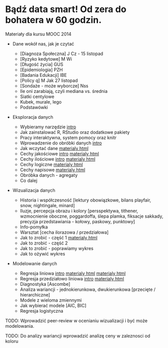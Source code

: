 ﻿Bądź data smart! Od zera do bohatera w 60 godzin.
=================================================

Materiały dla kursu MOOC 2014

+ Dane wokół nas, jak je czytać
  * [Diagnoza Społeczna] J Cz - 15 listopad
  * [Ryzyko kedytowe] M Wi
  * [Długość życia] GUS
  * [Epidemiologia] PZH
  * [Badania Edukacji] IBE
  * [Policy q] M Jak 27 listopad
  * [Sondaże - może wyborcze] Nss
  * Ile oni zarabiają, czyli mediana vs. średnia
  * Siatki centylowe
  * Kubek, murale, lego
  * Podstawówki


+ Eksploracja danych
  * Wybieramy narzędzie [intro](https://rawgit.com/pbiecek/MOOC/master/przetwarzanie/introR.md)
  * Jak zainstalować R, RStudio oraz dodatkowe pakiety  
  * Pracy interaktywna, system pomocy oraz knitr
  * Wprowadzenie do obróbki danych [intro](https://rawgit.com/pbiecek/MOOC/master/przetwarzanie/dplyrIntro.md)
  * Jak wczytać dane [materialy html](https://rawgit.com/pbiecek/MOOC/master/przetwarzanie/wczytywanieDanych.html)
  * Cechy jakościowe [intro](https://rawgit.com/pbiecek/MOOC/master/przetwarzanie/cechyJakoscioweIntro.md) [materialy html](https://rawgit.com/pbiecek/MOOC/master/przetwarzanie/cechyJakosciowe.html)
  * Cechy ilościowe [intro](https://rawgit.com/pbiecek/MOOC/master/przetwarzanie/cechyIloscioweIntro.md) [materialy html](https://rawgit.com/pbiecek/MOOC/master/przetwarzanie/cechyIlosciowe.html)
  * Cechy logiczne [materialy html](https://rawgit.com/pbiecek/MOOC/master/przetwarzanie/cechyLogiczne.html)
  * Cechy napisowe [materialy html](https://rawgit.com/pbiecek/MOOC/master/przetwarzanie/cechyNapisowe.html)
  * Obróbka danych - agregaty
  * Co dalej


+ Wizualizacja danych
  * Historia i współczesność [lektury obowiązkowe, bilans playfair, snow, nightingale, minard]
  * Iluzje, percepcja obrazu i kolory [persspektywa, tithener, wzmocnienie oboczne, poggardoffa, ślepa plamka, fiksacje sakkady, precyzja przedstawiania - kołowy, paskowy, punktowy]
  * Info-pomyłka
  * Warsztat [cecha ilorazowa / przedziałowa]
  * Jak to zrobić - część 1 [materialy html](https://rawgit.com/pbiecek/MOOC/master/wizualizacja/ggplot1.html)
  * Jak to zrobić - część 2
  * Jak to zrobić - poprawiamy wykres
  * Jak to ożywić wykres


+ Modelowanie danych
  * Regresja liniowa [intro](https://rawgit.com/pbiecek/MOOC/master/modelowanie/regresjaIntro.md) [materialy html](https://rawgit.com/pbiecek/MOOC/master/modelowanie/regresjaProsta.html) [materialy html](https://rawgit.com/pbiecek/MOOC/master/modelowanie/dopasowanieModelu.html)
  * Regresja przedziałowo liniowa [intro](https://rawgit.com/pbiecek/MOOC/master/modelowanie/przedzialowaIntro.md)   [materialy html](https://rawgit.com/pbiecek/MOOC/master/modelowanie/regresjaMultiplikatywna.html)
  * Diagnostyka [Ascombe]
  * Analiza wariancji - jednokierunkowa, dwukierunkowa [przecięte / hierarchiczne]
  * Modele z wieloma zmiennymi
  * Jak wybierać modele [AIC, BIC]
  * Regresja logistyczna



TODO: Wprowadzić peer-review w ocenianiu wizualizacji i być może modelowania.

TODO: Do analizy wariancji wprowadzić analizę ceny w zaleznosci od koloru
